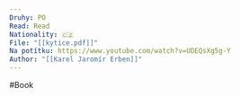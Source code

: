 ```yaml
---
Druhy: PO
Read: Read
Nationality: 🇨🇿
File: "[[kytice.pdf]]"
Na potítku: https://www.youtube.com/watch?v=UDEQsXg5g-Y
Author: "[[Karel Jaromír Erben]]"
---
```

#Book
